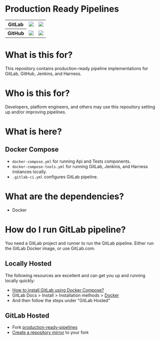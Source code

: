 # Production Ready Pipelines

<table>
  <tr>
    <th>GitLab</th><td><a href="https://gitlab.com/Rjae/production-ready-pipelines/-/pipelines"><img src="https://gitlab.com/Rjae/production-ready-pipelines/badges/master/pipeline.svg" /></a></td><td><a href="https://production-ready-pipelines-rjae-b1b991fe5be258c306785611c6e0f6d.gitlab.io/"><img src="https://gitlab.com/Rjae/production-ready-pipelines/-/jobs/artifacts/master/raw/.ignored/coverage-reports/badge_combined.svg?job=test" /></a></td>
  </tr>
  <tr>
    <th>GitHub</th><td><a href="https://github.com/appshapes-org/production-ready-pipelines/actions/workflows/.github-ci.yml"><img src="https://github.com/appshapes-org/production-ready-pipelines/actions/workflows/.github-ci.yml/badge.svg" /></a></td><td><a href="https://appshapes-org.github.io/production-ready-pipelines/"><img src="https://appshapes-org.github.io/production-ready-pipelines/badge_combined.svg" /></a></td>
  </tr>
</table>

# What is this for?

This repository contains production-ready pipeline implementations for GitLab, GitHub, Jenkins, and Harness.

# Who is this for?

Developers, platform engineers, and others may use this repository setting up and/or improving pipelines.

# What is here?

## Docker Compose

- `docker-compose.yml` for running Api and Tests components.
- `docker-compose-tools.yml` for running GitLab, Jenkins, and Harness instances locally.
- `.gitlab-ci.yml` configures GitLab pipeline.

# What are the dependencies?

- Docker

# How do I run GitLab pipeline?

You need a GitLab project and runner to run the GitLab pipeline. Either run the GitLab Docker image, or use GitLab.com.

## Locally Hosted

The following resources are excellent and can get you up and running locally quickly:

- [How to install GitLab using Docker Compose?](https://www.czerniga.it/2021/11/14/how-to-install-gitlab-using-docker-compose/)
- GitLab Docs > Install > Installation methods > [Docker](https://docs.gitlab.com/ee/install/docker.html)
- And then follow the steps under "GitLab Hosted"

## GitLab Hosted

- Fork [production-ready-pipelines](https://github.com/appshapes-org/production-ready-pipelines)
- [Create a repository mirror](https://docs.gitlab.com/ee/user/project/repository/mirror/#create-a-repository-mirror) to your fork
